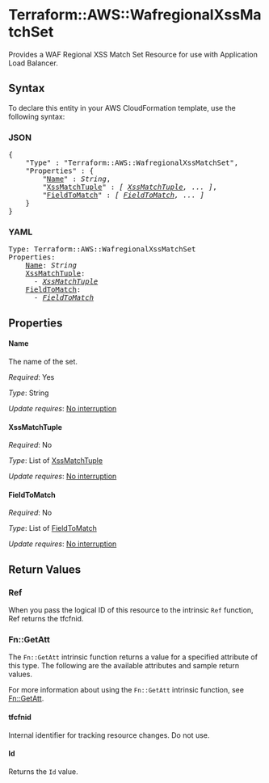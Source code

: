 # Terraform::AWS::WafregionalXssMatchSet

Provides a WAF Regional XSS Match Set Resource for use with Application Load Balancer.

## Syntax

To declare this entity in your AWS CloudFormation template, use the following syntax:

### JSON

<pre>
{
    "Type" : "Terraform::AWS::WafregionalXssMatchSet",
    "Properties" : {
        "<a href="#name" title="Name">Name</a>" : <i>String</i>,
        "<a href="#xssmatchtuple" title="XssMatchTuple">XssMatchTuple</a>" : <i>[ <a href="xssmatchtuple.md">XssMatchTuple</a>, ... ]</i>,
        "<a href="#fieldtomatch" title="FieldToMatch">FieldToMatch</a>" : <i>[ <a href="fieldtomatch.md">FieldToMatch</a>, ... ]</i>
    }
}
</pre>

### YAML

<pre>
Type: Terraform::AWS::WafregionalXssMatchSet
Properties:
    <a href="#name" title="Name">Name</a>: <i>String</i>
    <a href="#xssmatchtuple" title="XssMatchTuple">XssMatchTuple</a>: <i>
      - <a href="xssmatchtuple.md">XssMatchTuple</a></i>
    <a href="#fieldtomatch" title="FieldToMatch">FieldToMatch</a>: <i>
      - <a href="fieldtomatch.md">FieldToMatch</a></i>
</pre>

## Properties

#### Name

The name of the set.

_Required_: Yes

_Type_: String

_Update requires_: [No interruption](https://docs.aws.amazon.com/AWSCloudFormation/latest/UserGuide/using-cfn-updating-stacks-update-behaviors.html#update-no-interrupt)

#### XssMatchTuple

_Required_: No

_Type_: List of <a href="xssmatchtuple.md">XssMatchTuple</a>

_Update requires_: [No interruption](https://docs.aws.amazon.com/AWSCloudFormation/latest/UserGuide/using-cfn-updating-stacks-update-behaviors.html#update-no-interrupt)

#### FieldToMatch

_Required_: No

_Type_: List of <a href="fieldtomatch.md">FieldToMatch</a>

_Update requires_: [No interruption](https://docs.aws.amazon.com/AWSCloudFormation/latest/UserGuide/using-cfn-updating-stacks-update-behaviors.html#update-no-interrupt)

## Return Values

### Ref

When you pass the logical ID of this resource to the intrinsic `Ref` function, Ref returns the tfcfnid.

### Fn::GetAtt

The `Fn::GetAtt` intrinsic function returns a value for a specified attribute of this type. The following are the available attributes and sample return values.

For more information about using the `Fn::GetAtt` intrinsic function, see [Fn::GetAtt](https://docs.aws.amazon.com/AWSCloudFormation/latest/UserGuide/intrinsic-function-reference-getatt.html).

#### tfcfnid

Internal identifier for tracking resource changes. Do not use.

#### Id

Returns the <code>Id</code> value.

